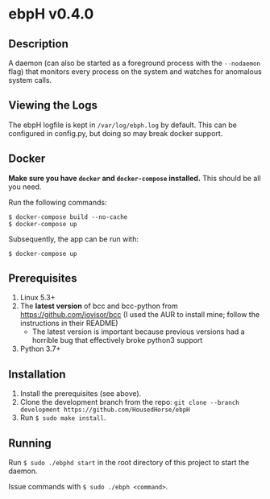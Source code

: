 # ebpH v0.4.0

## Description

A daemon (can also be started as a foreground process with the `--nodaemon` flag) that monitors every process on the system
and watches for anomalous system calls.

## Viewing the Logs

The ebpH logfile is kept in `/var/log/ebph.log` by default. This can be configured in config.py, but doing so may break docker support.

## Docker

**Make sure you have `docker` and `docker-compose` installed.** This should be all you need.

Run the following commands:

```
$ docker-compose build --no-cache
$ docker-compose up
```

Subsequently, the app can be run with:

```
$ docker-compose up
```

## Prerequisites

1. Linux 5.3+
1. The **latest version** of bcc and bcc-python from https://github.com/iovisor/bcc (I used the AUR to install mine; follow the instructions in their README)
    - The latest version is important because previous versions had a horrible bug that effectively broke python3 support
1. Python 3.7+

## Installation

1. Install the prerequisites (see above).
1. Clone the development branch from the repo: `git clone --branch development https://github.com/HousedHorse/ebpH`
1. Run `$ sudo make install`.

## Running

Run `$ sudo ./ebphd start` in the root directory of this project to start the daemon.

Issue commands with `$ sudo ./ebph <command>`.
